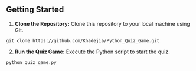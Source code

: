 


## Getting Started

1. **Clone the Repository:** Clone this repository to your local machine using Git.

  ```
  git clone https://github.com/Khadejia/Python_Quiz_Game.git

  ```
2. **Run the Quiz Game:** Execute the Python script to start the quiz.

  ```
  python quiz_game.py

  ```

